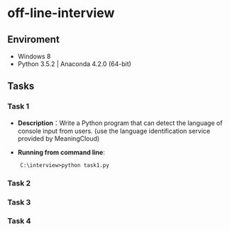 # off-line-interview
## Enviroment
- Windows 8
- Python 3.5.2 | Anaconda 4.2.0 (64-bit)
## Tasks
### Task 1
- **Description**：Write a Python program that can detect the language of console input from users. (use the language identification service provided by MeaningCloud)

- **Running from command line**:  
```
    C:\interview>python task1.py
```
### Task 2
### Task 3
### Task 4
